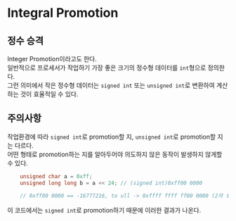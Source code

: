 # Integral Promotion
## 정수 승격
Integer Promotion이라고도 한다.<br/>
일반적으로 프로세서가 작업하기 가장 좋은 크기의 정수형 데이터를 ```int```형으로 정의한다.<br/>
그런 의미에서 작은 정수형 데이터는 ```signed int``` 또는 ```unsigned int```로 변환하여 계산하는 것이 효율적일 수 있다.<br/>

## 주의사항
작업환경에 따라 ```signed int```로 promotion할 지, ```unsigned int```로 promotion할 지는 다르다.<br/>
어떤 형태로 promotion하는 지를 알아두어야 의도하지 않은 동작이 발생하지 않게할 수 있다.

```cpp
    unsigned char a = 0xff;
    unsigned long long b = a << 24; // (signed int)0xff00 0000
    
    // 0xff00 0000 == -16777216, to ull -> 0xffff ffff ff00 0000 (2의 보수 처리) -> 18446744073692774400(dec)
 ```
이 코드에서는 ```signed int```로 promotion하기 때문에 이러한 결과가 나온다.
